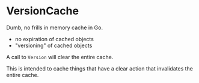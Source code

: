 # VersionCache

Dumb, no frills in memory cache in Go.

- no expiration of cached objects
- "versioning" of cached objects

A call to `Version` will clear the entire cache.

This is intended to cache things that have a clear action that invalidates the entire cache.
